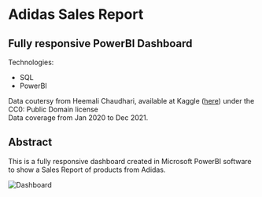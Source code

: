 # Adidas Sales Report

## Fully responsive PowerBI Dashboard

Technologies:

* SQL
* PowerBI

Data coutersy from Heemali Chaudhari, available at Kaggle ([here](https://www.kaggle.com/datasets/heemalichaudhari/adidas-sales-dataset)) under the CC0: Public Domain license  
Data coverage from Jan 2020 to Dec 2021.

## Abstract

This is a fully responsive dashboard created in Microsoft PowerBI software to show a Sales Report of products from Adidas.

![Dashboard](figures/dashboard.gif)
